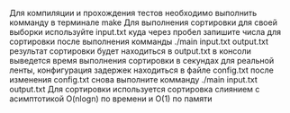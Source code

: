 Для компиляции и прохождения тестов необходимо выполнить комманду в терминале 
make
Для выполнения сортировки для своей выборки используйте input.txt куда через пробел запишите числа для сортировки после выполнения комманды
./main input.txt output.txt
результат сортировки будет находиться в output.txt
в консоли выведется время выполнения сортировки в секундах для реальной ленты, конфигурация задержек находиться в файле config.txt
после изменения config.txt снова выполните комманду
./main input.txt output.txt
Для сортировки используется сортировка слиянием с асимптотикой O(nlogn) по времени и O(1) по памяти
